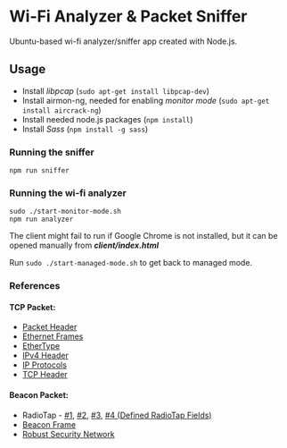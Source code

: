 # Wi-Fi Analyzer & Packet Sniffer
Ubuntu-based wi-fi analyzer/sniffer app created with Node.js.

## Usage

* Install _libpcap_ (`sudo apt-get install libpcap-dev`)
* Install airmon-ng, needed for enabling _monitor mode_ (`sudo apt-get install aircrack-ng`)
* Install needed node.js packages (`npm install`)
* Install _Sass_ (`npm install -g sass`)

### Running the sniffer 
`npm run sniffer`

### Running the wi-fi analyzer
```
sudo ./start-monitor-mode.sh
npm run analyzer
```
The client might fail to run if Google Chrome is not installed, but it can be opened manually from **_client/index.html_**

Run `sudo ./start-managed-mode.sh` to get back to managed mode.

### References
#### TCP Packet:
* [Packet Header](https://wiki.wireshark.org/Development/LibpcapFileFormat#Record_.28Packet.29_Header)
* [Ethernet Frames](https://en.wikipedia.org/wiki/Ethernet_frame)
* [EtherType](https://en.wikipedia.org/wiki/EtherType)
* [IPv4 Header](https://en.wikipedia.org/wiki/IPv4)
* [IP Protocols](https://en.wikipedia.org/wiki/List_of_IP_protocol_numbers)
* [TCP Header](https://en.wikipedia.org/wiki/Transmission_Control_Protocol)

#### Beacon Packet:
* RadioTap - [#1](http://wifinigel.blogspot.com/2013/11/what-are-radiotap-headers.html), [#2](https://www.radiotap.org/), [#3](https://github.com/radiotap/radiotap-library/blob/master/radiotap.c), [#4 (Defined RadioTap Fields)](https://www.radiotap.org/fields/defined)
* [Beacon Frame](https://mrncciew.com/2014/10/08/802-11-mgmt-beacon-frame)
* [Robust Security Network](https://www.oreilly.com/library/view/80211-wireless-networks/0596100523/ch04.html#wireless802dot112-CHP-4-SECT-3.3.22)

